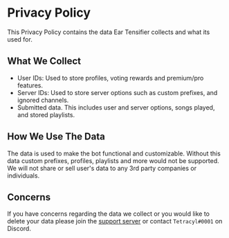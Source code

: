 # Privacy Policy
This Privacy Policy contains the data Ear Tensifier collects and what its used for.

## What We Collect
- User IDs: Used to store profiles, voting rewards and premium/pro features.
- Server IDs: Used to store server options such as custom prefixes, and ignored channels.
- Submitted data. This includes user and server options, songs played, and stored playlists.

## How We Use The Data
The data is used to make the bot functional and customizable. Without this data custom prefixes, profiles, playlists and more would not be supported. We will not share or sell user's data to any 3rd party companies or individuals. 

## Concerns
If you have concerns regarding the data we collect or you would like to delete your data please join the [support server](https://discord.gg/xKgKMAP) or contact `Tetracyl#0001` on Discord.


